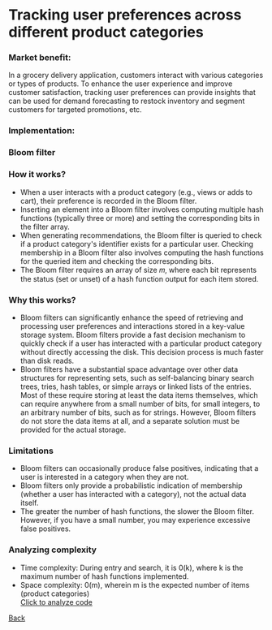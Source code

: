 # Tracking user preferences across different product categories
### Market benefit: ###
In a grocery delivery application, customers interact with various categories or types of products. To enhance the user experience and improve customer satisfaction, tracking user preferences can provide insights that can be used for demand forecasting to restock inventory and segment customers for targeted promotions, etc. <br>
### Implementation: <br>
### Bloom filter <br>
### How it works? 
- When a user interacts with a product category (e.g., views or adds to cart), their preference is recorded in the Bloom filter.
- Inserting an element into a Bloom filter involves computing multiple hash functions (typically three or more) and setting the corresponding bits in the filter array.
- When generating recommendations, the Bloom filter is queried to check if a product category's identifier exists for a particular user. Checking membership in a Bloom filter also involves computing the hash functions for the queried item and checking the corresponding bits.
- The Bloom filter requires an array of size 𝑚, where each bit represents the status (set or unset) of a hash function output for each item stored.<br>

### Why this works?
- Bloom filters can significantly enhance the speed of retrieving and processing user preferences and interactions stored in a key-value storage system. Bloom filters provide a fast decision mechanism to quickly check if a user has interacted with a particular product category without directly accessing the disk. This decision process is much faster than disk reads.
- Bloom filters have a substantial space advantage over other data structures for representing sets, such as self-balancing binary search trees, tries, hash tables, or simple arrays or linked lists of the entries. Most of these require storing at least the data items themselves, which can require anywhere from a small number of bits, for small integers, to an arbitrary number of bits, such as for strings. However, Bloom filters do not store the data items at all, and a separate solution must be provided for the actual storage. <br>
### Limitations
- Bloom filters can occasionally produce false positives, indicating that a user is interested in a category when they are not.
- Bloom filters only provide a probabilistic indication of membership (whether a user has interacted with a category), not the actual data itself.
- The greater the number of hash functions, the slower the Bloom filter. However, if you have a small number, you may experience excessive false positives. <br>
### Analyzing complexity <br>
- Time complexity: During entry and search, it is 0(k), where k is the maximum number of hash functions implemented.
- Space complexity: 0(m), wherein m is the expected number of items (product categories) <br>
[Click to analyze code](https://www.sanfoundry.com/cpp-program-implement-bloom-filter/#google_vignette)
  



[Back](README.md#applying-dsa-to-achieve-key-functionalities)

